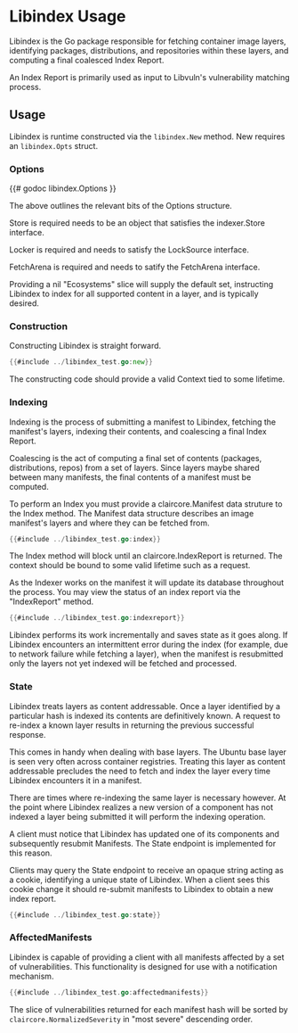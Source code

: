 # Libindex Usage
Libindex is the Go package responsible for fetching container image layers,
identifying packages, distributions, and repositories within these layers, and
computing a final coalesced Index Report.

An Index Report is primarily used as input to Libvuln's vulnerability matching
process.

## Usage
Libindex is runtime constructed via the `libindex.New` method. New requires an `libindex.Opts` struct.

### Options
{{# godoc libindex.Options }}

The above outlines the relevant bits of the Options structure.

Store is required needs to be an object that satisfies the indexer.Store interface.

Locker is required and needs to satisfy the LockSource interface.

FetchArena is required and needs to satify the FetchArena interface.

Providing a nil "Ecosystems" slice will supply the default set, instructing
Libindex to index for all supported content in a layer, and is typically
desired.

### Construction
Constructing Libindex is straight forward.

```go
{{#include ../libindex_test.go:new}}
```

The constructing code should provide a valid Context tied to some lifetime.

### Indexing
Indexing is the process of submitting a manifest to Libindex, fetching the
manifest's layers, indexing their contents, and coalescing a final Index
Report.

Coalescing is the act of computing a final set of contents (packages,
distributions, repos) from a set of layers. Since layers maybe shared between
many manifests, the final contents of a manifest must be computed.

To perform an Index you must provide a claircore.Manifest data struture to the
Index method.  The Manifest data structure describes an image manifest's layers
and where they can be fetched from.

```go
{{#include ../libindex_test.go:index}}
```

The Index method will block until an claircore.IndexReport is returned.  The
context should be bound to some valid lifetime such as a request. 

As the Indexer works on the manifest it will update its database throughout the
process.  You may view the status of an index report via the "IndexReport"
method. 

```go
{{#include ../libindex_test.go:indexreport}}
```

Libindex performs its work incrementally and saves state as it goes along. If
Libindex encounters an intermittent error during the index (for example, due to
network failure while fetching a layer), when the manifest is resubmitted only
the layers not yet indexed will be fetched and processed. 

### State
Libindex treats layers as content addressable. Once a layer identified by a
particular hash is indexed its contents are definitively known. A request to
re-index a known layer results in returning the previous successful response.

This comes in handy when dealing with base layers. The Ubuntu base layer is
seen very often across container registries. Treating this layer as content
addressable precludes the need to fetch and index the layer every time Libindex
encounters it in a manifest.

There are times where re-indexing the same layer is necessary however. At the
point where Libindex realizes a new version of a component has not indexed a
layer being submitted it will perform the indexing operation.

A client must notice that Libindex has updated one of its components and
subsequently resubmit Manifests. The State endpoint is implemented for this
reason.

Clients may query the State endpoint to receive an opaque string acting as a
cookie, identifying a unique state of Libindex. When a client sees this cookie
change it should re-submit manifests to Libindex to obtain a new index report.

```go
{{#include ../libindex_test.go:state}}
```

### AffectedManifests
Libindex is capable of providing a client with all manifests affected by a set
of vulnerabilities.  This functionality is designed for use with a notification
mechanism.

```go
{{#include ../libindex_test.go:affectedmanifests}}
```

The slice of vulnerabilities returned for each manifest hash will be sorted by
`claircore.NormalizedSeverity` in "most severe" descending order.
